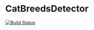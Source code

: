 # CatBreedsDetector

[![Build Status](https://dev.azure.com/YASoftware/Cat%20breeds%20detector/_apis/build/status/Application%20Pipeline?branchName=master)](https://dev.azure.com/YASoftware/Cat%20breeds%20detector/_build/latest?definitionId=6&branchName=master)
